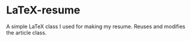 # LaTeX-resume

A simple LaTeX class I used for making my resume. Reuses and modifies the article class.
